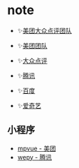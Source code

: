 # note


- ✨[美团大众点评团队](https://github.com/meituan-dianping)
- ✨[美团团队](https://github.com/meituan)
- ✨[大众点评](https://github.com/dianping)

- ✨[腾讯](https://github.com/Tencent)
- ✨[百度](https://github.com/baidu)
- ✨[爱奇艺](https://github.com/iqiyi)



## 小程序

- [mpvue - 美团](https://github.com/Meituan-Dianping/mpvue)
- [wepy - 腾讯](https://github.com/Tencent/wepy)

